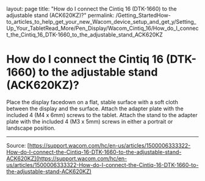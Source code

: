 layout: page
title: "How do I connect the Cintiq 16 (DTK-1660) to the adjustable stand (ACK620KZ)?"
permalink: /Getting_StartedHow-to_articles_to_help_get_your_new_Wacom_device_setup_and_get_y/Setting_Up_Your_TabletRead_More/Pen_Display/Wacom_Cintiq_16/How_do_I_connect_the_Cintiq_16_DTK-1660_to_the_adjustable_stand_ACK620KZ

# How do I connect the Cintiq 16 (DTK-1660) to the adjustable stand (ACK620KZ)?

Place the display facedown on a flat, stable surface with a soft cloth between the display and the surface.
Attach the adapter plate with the included 4 (M4 x 6mm) screws to the tablet.
Attach the stand to the adapter plate with the included 4 (M3 x 5mm) screws in either a portrait or landscape position.

---
Source: [https://support.wacom.com/hc/en-us/articles/1500006333322-How-do-I-connect-the-Cintiq-16-DTK-1660-to-the-adjustable-stand-ACK620KZ](https://support.wacom.com/hc/en-us/articles/1500006333322-How-do-I-connect-the-Cintiq-16-DTK-1660-to-the-adjustable-stand-ACK620KZ)
